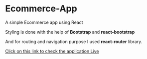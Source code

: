 # Ecommerce-App
A simple Ecommerce app using React 

Styling is done with the help of **Bootstrap** and **react-bootstrap**

And for routing and navigation purpose I used **react-router** library.

[Click on this link  to check the application  Live](https://ecommerce-app-psi-orpin.vercel.app)
